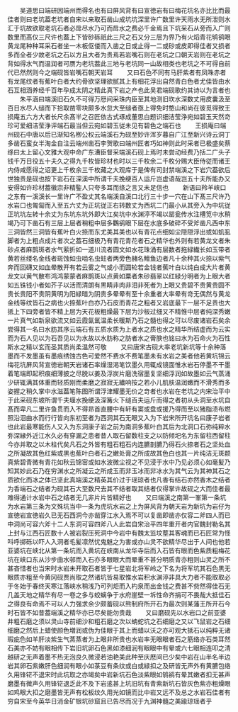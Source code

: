 <!-- { "loadSidebar": true } -->
　　吴道思曰端研因端州而得名也有曰屏风背有曰宣徳岩有曰梅花坑名亦比比而最佳者则曰老坑葢老坑者自宋以来取石凿山成坑坑深里许广数里许天雨水无所泄则水汇于坑故欲取老坑石者必戽尽水乃可而戽水之费必千金焉且下坑采石从旁而入广则数里而髙仅三尺许也葢上下皆砂砾祇此三尺之石又分三层为界乃有火熖青花鸲鹆眼黄龙尾种种耳采石者坐一木板伛偻而入凿之日或止得一二或砂或皮即得佳者又损者多而全者少故老坑之石以方且大者为贵焉若岩嘴石则在老坑之口朝天岩则在老坑之背如得水气而温润者可赝为老坑葢此三地与老坑同一山故相类也老坑之不可得自前代已然然则今之端砚皆岩嘴石朝天岩耳
　　又曰石色不同有马肝紫者有凤咮赤者有龙尾纹者有蕉叶白者大约骨欲坚理欲腻其上有细花浮出自然青白色者尤佳皆由水石互相涵养经千百年孕成太阴之精此真下岩之产也此吴君端砚歌约其诗以为言者也
　　朱平涵曰端溪旧石久不可得万厯间采珠内臣至其地测旧坎水深数丈用皮囊汲至百日水尽人缒而下拾取凿零块颇多水忽大至缒者亟上得免时憨山和尚在彼觅得致王损庵五六方大者长尺余髙半之召匠依古式琢成董思白题识细洁莹浄宛如碧玉天然竒珍可爱细洁莹浄评端石最当但云宛如碧玉従未见有碧色之端石也
　　王损庵曰端州砚石中唐以后已渐知名栁公权云端溪石为砚至妙许浑岁暮自广江至新兴诗云洞丁多凿石蛮女半淘金自注云端州凿石李贺歌曰端州匠者巧如神则此时采者已极盛矣蔡绦曰太上留心文雅大观中命广东漕臣督采端溪石砚上焉时未尝动经费乃括二广头子钱千万日役五十夫久之得九千枚皆珍材也时以三千枚余二千枚分赐大臣侍従而诸王内侍咸愿得之诏更上千枚余三千枚藏之大观库于是俾有司封禁端溪之下岩穴葢欲后世独贵是砚也按下岩石在深溪中所谓千夫挽绠百人运斤岂虚语哉岂五十夫所能办又安得如许珍材葢徽宗非精鍳人只夸多耳而绦之言又未足信也
　　新语曰羚羊峡口之东有一溪溪长一里许广不盈丈其名端溪自溪口北行三十步一穴在山下髙三尺许乃水岩口也匍匐而入至五六丈为正坑従正右转数丈为西坑二门最小从其旁入为中坑従正坑坑左转十余丈为东坑东坑外即大江矣坑中水渊渟不竭以罂瓮传水注槽笕中水稍竭乃可下凿石有三层上层者稍粗中层多鸜鹆眼下层在水底多破碎不受斧凿凡西中东三洞皆然三洞皆有蕉叶白火捺而东尤美其美也以有青花点细如尘隠隠浮出或如虮虱脚者为上粗点成片者次之葢石细极乃有青花青花者石之精华也外则有若黄龙文者朱砂点者麻鹊斑者水气萦折如一道川流者圆文如水花珠涌有层数者拖緑纎长如玉带者黄若丝缕名金线者斑蚀如虫啮名虫蛀者两旁色赭名鳣鱼边者凡十余种其火捺以紫气奔而回礴又如血晕散开有若云雾之气或小而圆轮若金钱者蕉叶白以纯白成大片者黄龙文以黄气散布鸿鸿蒙蒙者麻鹊斑以点黄如粟者朱砂翡翠以红緑分明者为上眼大者如五铢钱小者如芥子以活而清朗有黒睛非肉非泪非死者为上眼又贵碧不贵黄贵圆不贵长贵阳不贵阴黄明为阳緑暗为阴贵多晕晕有至十余重者大率晕有竒无偶然与黄龙金线等纹皆石之病也火捺蕉叶白亦乃石皮而青花之粗者又岩底最下一层不足贵也大抵上下四旁者皆不精上层为天花板粗燥最下层为沙板过细又不精惟中层者纯深秀嫩一片真气如新泉欲流又如云霞氤氲温柔长暖斯乃石之髓也得之可以尽废诸岩石矣余尝得其一名曰水肪其序云端石有五质水质为上者水之质也水之精华所结虚而为云实而为石人见以为石吾见以为水故以水肪称之肪者水之膏腴也铭曰水为石命火为石性斯水之精以玄而圣其质尚柔温然可敬
　　又曰唐宋古砚大率老坑新坑等十余种落墨而不发墨虽有墨痕绣蚀古色可爱然不费水不费笔墨未有水岩之美者他若黄坑锦云梅花坑屏风背宣徳岩朝天岩诸石率燥湿渇笔饮墨久用辄成镜面惟水岩石停墨不干墨着笔端即起积痕细薄披之尽脱以姜及浮炭片磨洗宿墨复坚细浮润如故墨如云气蒸涌少研辄满其体重而轻质刚而柔磨之寂寂无纎响按之若小儿肌肤温润嫩而不滑秀而多姿握之稍久掌中水滋葢笔陈图所谓浮津耀墨无价之竒者也水岩在老坑之内宋治平中于此采砚东坡所谓千夫堰水挽绠汲深篝火下缒百夫运斤而得之者初从头洞至水坑自髙而卑凡二里许鱼贯而入不得昻首直腰中有轩有窦或盘或援乃得而至以猪脂渍布燃照沿洄曲水而行行皆向东初至者为西洞其石无眼又入为下岩宋所开坑名曰康子岩者也此岩最寒能伤人又入为东洞康子岩之前为南洞多蕉叶白其后为北洞口石弥纯粹水弥深縁外近江水久必有穿漏之患者昔人取石留数柱支之以防倾圯名为东留柱西留柱今亦并取之以木柱代矣凡石之外皆有粗石粗石内连臕剖臕乃得石火捺者石之坚处血之所凝故其色红紫或黒也蕉叶白者石之嫩处膏之所成故其色白也其一片纯洁无斑颣真紫碧青微有青花如秋云锦宻或如水波微尘视之不见浸于水中乃见必须心如毫髪乃知其妙此石乃在穷渊水之所凝云之所成玉而非玉冰而非冰水为其气云为其神其石之质欲化而冰之体已坚此真端溪之精英其价过于瑶琼者也凡香有结石亦然香木之结者为香端石之结者为砚其石大至数尺去其不结者取其结者仅得掌许故砚之大而佳者最难得通计水岩中石之结者无几非片片皆精好也
　　又曰端溪之南第一峯第一条坑为水岩第三条为文殊坑当中一条为虎坑水岩之上为屏风背为朝天岩为新坑为岩仔为宣徳岩宣徳岩久已无石西洞今亦凿穿江水入焉不可以复凿即凿亦仅容二斧四人而已中洞尚可容六斧十二人东洞可容四斧八人此岩自宋治平四年重开者内官魏封勒名其上封与江西石匠数十人被岩裂压死洞中今岩中有魏太监坟塟其客魂而已石匠常为怪呌呼掷砾以吓人入洞者毛髪凛然忧鬼魅之为害或亦山灵不欲精华尽出于人间也他若亚婆坑在峡北从第一条坑而入黄坑在峡南从龙华寺后而入石皆有眼而色紫质粗梅花坑在峡口东从沙步曲水邨而入石亦多眼眼大而晕重不甚分明质青亦粗则山灵之所不甚吝惜者也当宋时水岩未开取石者皆于七星岩北将军岭之下名为将军坑其石色黒无眼质亦粗至今黄冈砚贾尚取之然诸坑皆易取惟水岩积水渊渟非具大力者不能取取必于冬始于春终天寒江落峡水稍浅乃可列炬而入杓泉而出金钱之费甚不赀然得佳石无几盖天地之精华有尽一卷之多与蛟螭争于水府崖壁一坼性命齐捐可不畏哉大抵佳石之得良有命焉不可以人力强求余少颇蓄砚以熊制府所开石为最次则某藩王所开石今时石皆不如昔葢端溪之精华亦已尽矣能勿贵哉
　　又曰磨砚先以水岩口之前亚婆井粗石磨之须以灵山寺前细沙和粗石磨之次以蚺蛇坑之石细磨之又以飞鼠岩之石细细磨之然后上蜡使颜色増润或伪为佳眼于其上而蜡以沃之亦可观大抵石以纯粹无诸瑕疵色如羊肝淡紫生气蒸蒸者为上眼非所贵也水岩率无眼眼者石之筋络亦石类耳然石美亦不妨有眼相传下岩旧坑卵石色黑如漆细润有眼眼中有晕或六七眼相连叩之清越研之无声着墨不热无泡良久微浸若油艳美此种至庆厯间已少矣中岩在山半名半边岩其卵石紫嫩肝色细润有眼小如菉豆有条纹或白或緑扣之及研皆无声外有黄臕包络久用锋铓不退宋时此坑取之亦竭矣中岩新坑石色淡紫眼如鸲鹆有晕其嫩者扣无甚声磨墨有微声久用锋铓退乏此不及下岩逺甚上坑旧坑有青紫新坑石皆灰色紫亦粗燥眼如鸡眼大扣之磨墨皆无声有松板纹久用光如镜而比中岩又远不及总之水岩石佳者有穷自宋至今英华日消金矿银坑砂窟且已告尽而况于九渊神髓之美踰琼瑶者乎
